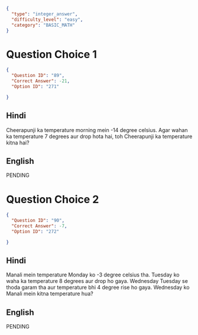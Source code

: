 ```json
{
  "type": "integer_answer",
  "difficulty_level": "easy",
  "category": "BASIC_MATH"
}
```

# Question Choice 1
```json
{
  "Question ID": "89",
  "Correct Answer": -21,
  "Option ID": "271"

}
```

## Hindi
Cheerapunji ka temperature morning mein -14 degree celsius. Agar wahan ka temperature 7 degrees aur drop hota hai, toh Cheerapunji ka temperature kitna hai?

## English
PENDING

# Question Choice 2
```json
{
  "Question ID": "90",
  "Correct Answer": -7,
  "Option ID": "272"

}
```

## Hindi
Manali mein temperature Monday ko -3 degree celsius tha. Tuesday ko waha ka temperature 8 degrees aur drop ho gaya. Wednesday Tuesday se thoda garam tha aur temperature bhi 4 degree rise ho gaya. Wednesday ko Manali mein kitna temperature hua?

## English
PENDING
